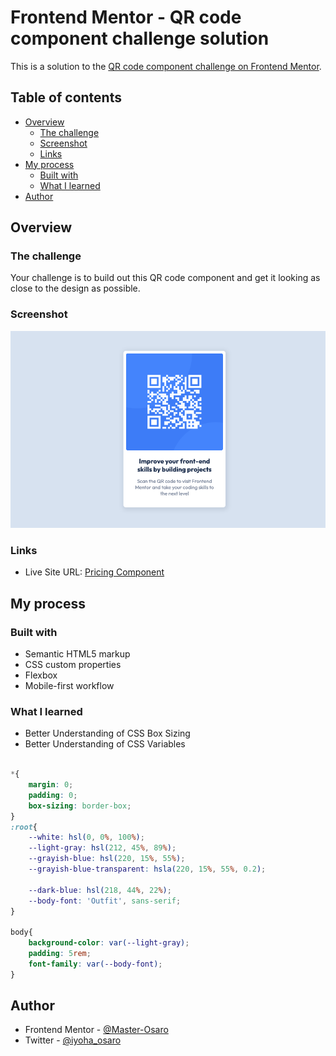 # Frontend Mentor - QR code component challenge solution

This is a solution to the [QR code component challenge on Frontend Mentor](https://www.frontendmentor.io/challenges/qr-code-component-iux_sIO_H).

## Table of contents

- [Overview](#overview)
  - [The challenge](#the-challenge)
  - [Screenshot](#screenshot)
  - [Links](#links)
- [My process](#my-process)
  - [Built with](#built-with)
  - [What I learned](#what-i-learned)
- [Author](#author)


## Overview

### The challenge

Your challenge is to build out this QR code component and get it looking as close to the design as possible.

### Screenshot

![](./screenshot.png)



### Links

- Live Site URL: [Pricing Component](https://peppy-bubblegum-f87f78.netlify.app)

## My process

### Built with

- Semantic HTML5 markup
- CSS custom properties
- Flexbox
- Mobile-first workflow


### What I learned

- Better Understanding of CSS Box Sizing
- Better Understanding of CSS Variables

```css

*{
    margin: 0;
    padding: 0;
    box-sizing: border-box;
}
:root{
    --white: hsl(0, 0%, 100%);
    --light-gray: hsl(212, 45%, 89%);
    --grayish-blue: hsl(220, 15%, 55%);
    --grayish-blue-transparent: hsla(220, 15%, 55%, 0.2);

    --dark-blue: hsl(218, 44%, 22%);
    --body-font: 'Outfit', sans-serif;
}

body{
    background-color: var(--light-gray);
    padding: 5rem;
    font-family: var(--body-font);
}

```


## Author
- Frontend Mentor - [@Master-Osaro](https://www.frontendmentor.io/profile/yourusername)
- Twitter - [@iyoha_osaro](https://www.twitter.com/yourusername)
